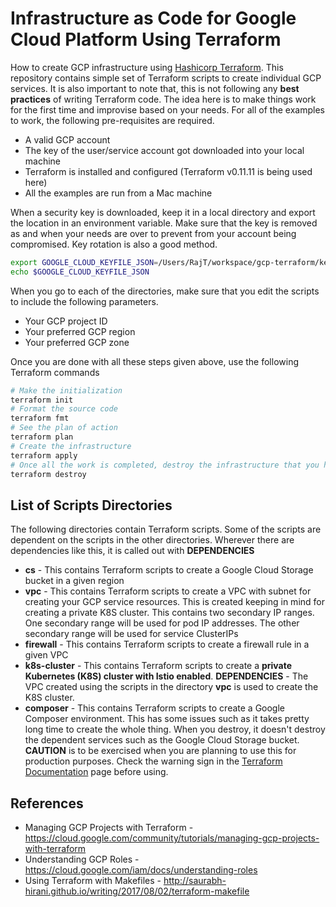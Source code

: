 # Infrastructure as Code for Google Cloud Platform Using Terraform
How to create GCP infrastructure using [Hashicorp Terraform](https://www.terraform.io/). This repository contains simple set of Terraform scripts to create individual GCP services. It is also important to note that, this is not following any **best practices** of writing Terraform code. The idea here is to make things work for the first time and improvise based on your needs. For all of the examples to work, the following pre-requisites are required.
* A valid GCP account
* The key of the user/service account got downloaded into your local machine
* Terraform is installed and configured (Terraform v0.11.11 is being used here)
* All the examples are run from a Mac machine

When a security key is downloaded, keep it in a local directory and export the location in an environment variable. Make sure that the key is removed as and when your needs are over to prevent from your account being compromised. Key rotation is also a good method.
```bash
export GOOGLE_CLOUD_KEYFILE_JSON=‎⁨‎⁨‎⁨‎⁨/Users/RajT/workspace/gcp-terraform/keys/infra.json
echo $GOOGLE_CLOUD_KEYFILE_JSON
```
When you go to each of the directories, make sure that you edit the scripts to include the following parameters.
* Your GCP project ID
* Your preferred GCP region
* Your preferred GCP zone

Once you are done with all these steps given above, use the following Terraform commands
```bash
# Make the initialization
terraform init
# Format the source code
terraform fmt
# See the plan of action
terraform plan
# Create the infrastructure
terraform apply
# Once all the work is completed, destroy the infrastructure that you have created
terraform destroy
```

## List of Scripts Directories
The following directories contain Terraform scripts. Some of the scripts are dependent on the scripts in the other directories. Wherever there are dependencies like this, it is called out with **DEPENDENCIES**
* **cs** - This contains Terraform scripts to create a Google Cloud Storage bucket in a given region
* **vpc** - This contains Terraform scripts to create a VPC with subnet for creating your GCP service resources. This is created keeping in mind for creating a private K8S cluster. This contains two secondary IP ranges. One secondary range will be used for pod IP addresses. The other secondary range will be used for service ClusterIPs
* **firewall** - This contains Terraform scripts to create a firewall rule in a given VPC
* **k8s-cluster** - This contains Terraform scripts to create a **private Kubernetes (K8S) cluster with Istio enabled**. **DEPENDENCIES** - The VPC created using the scripts in the directory **vpc** is used to create the K8S cluster.
* **composer** - This contains Terraform scripts to create a Google Composer environment. This has some issues such as it takes pretty long time to create the whole thing. When you destroy, it doesn't destroy the dependent services such as the Google Cloud Storage bucket. **CAUTION** is to be exercised when you are planning to use this for production purposes. Check the warning sign in the [Terraform Documentation](https://www.terraform.io/docs/providers/google/r/composer_environment.html) page before using.

## References
* Managing GCP Projects with Terraform - https://cloud.google.com/community/tutorials/managing-gcp-projects-with-terraform
* Understanding GCP Roles - https://cloud.google.com/iam/docs/understanding-roles
* Using Terraform with Makefiles - http://saurabh-hirani.github.io/writing/2017/08/02/terraform-makefile
